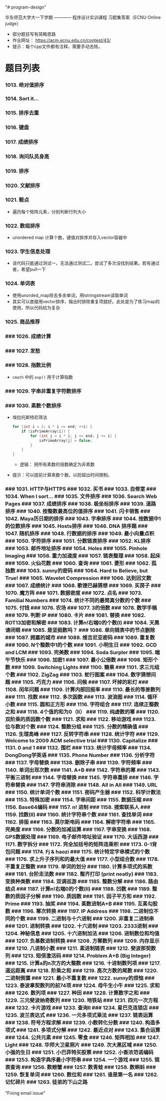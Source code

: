 "# program-design" 

华东师范大学大一下学期 ———— 程序设计实训课程
习题集答案（ECNU Online judge）

+ 部分题目写有简略思路
+ 作业网址： https://acm.ecnu.edu.cn/contest/43/
+ 提示：每个cpp文件都有注释，需要手动去除。

# 题目列表

### 1013. 绝对值排序 

### 1014. Sort it… 

### 1015. 排序去重

 ### 1016. 键盘

 ### 1017. 成绩排序 

### 1018. 询问队员身高 

### 1019. 排序 

### 1020. 文献排序 

### 1021. 鞍点

+ 遍历每个矩阵元素，分别判断行列大小

 ### 1022. 数组排序 

+ unordered map 计算个数，键值对排序并存入vector容器中

### 1023. 学生信息处理 

+ 该代码只能通过测试一，无法通过测试二。尝试了多次没找到结果。若有通过者，希望pull一下

### 1024. 单词表

+ 使用unorded_map除去多余单词，用istringstream读取单词
+ 其实可以直接用vector排序，输出时排除重复项就好。此处是为了练习map的使用，所以代码较为复杂

###  1025. 商品推荐

###   ### 1026. 成绩计算

###    ### 1027. 发愁 

###   ### 1028. 指数比例 

+ `cmath` 中的 `exp()` 用于计算指数 

###   ### 1029. 字串非重复字符数排序 

###   ### 1030. 素数个数排序 

+ 埃拉托斯特尼筛法
  ```cpp
  for (int i = 2; i * i <= end; ++i) {
      if (isPrimeArray[i]) {
          for (int j = i * i; j <= end; j += i) {
              isPrimeArray[j] = false;
          }
      }
  }
  ```

  + 逻辑： 把所有素数的倍数确定为非素数
  
+ 提示：可以提前计算素数个数，以防超出时间限制。

###   ### 1031. HTTP与HTTPS ### 1032. 买书 ### 1033. 自修室 ### 1034. When I sort… ### 1035. 文件排序 ### 1036. Search Web Pages ### 1037. 成绩排序 ### 1038. 极坐标排序 ### 1039. 道路排序 ### 1040. 按整数最高位的值排序 ### 1041. 闪卡销售 ### 1042. Maya历日期的排序 ### 1043. 字串排序 ### 1044. 按数据中1的位数排序 ### 1045. Hosts排序 ### 1046. DNA 排序题 ### 1047. 随机排序 ### 1048. 行数据的排序 ### 1049. 最小向量点积 ### 1050. 字符排序 ### 1051. 分数链表排序 ### 1052. KL排序 ### 1053. 邮件地址排序 ### 1054. Holes ### 1055. Pinhole Imaging ### 1056. 重力加速度 ### 1057. 链表整理 ### 1058. 起床 ### 1059. 火仙花数 ### 1060. 查询 ### 1061. 菱形 ### 1062. 孤独数 ### 1063. sunny的密码 ### 1064. Hard to Believe, but True! ### 1065. Wavelet Compression ### 1066. 达到回文数 ### 1067. 成绩统计 ### 1068. 歌德巴赫猜想 ### 1069. 买房子 ### 1070. 魔方阵 ### 1071. 数据密度 ### 1072. 点名 ### 1073. Familial Numbers ### 1074. 统计不同的最简真分数的个数 ### 1075. 付钱 ### 1076. 农场 ### 1077. 3的倍数 ### 1078. 数学手稿 ### 1079. 判断 IP ### 1080. 卡片 ### 1081. 替换 ### 1082. ROT13加密和解密 ### 1083. 计算n!右端0的个数(I) ### 1084. 天黑请闭眼 ### 1085. 是坚挺数吗？ ### 1086. 单向链表中的节点删除 ### 1087. 拥塞的城市 ### 1088. 维吉尼亚密码 ### 1089. 重复数 ### 1090. N个整数中1的个数 ### 1091. 小明生日 ### 1092. GCD and LCM ### 1093. 完美数 ### 1094. Soda Surpler ### 1095. 端午节快乐 ### 1096. 加密1 ### 1097. 最小公倍数 ### 1098. 矩形个数 ### 1099. Switching Lights ### 1100. 糖果 ### 1101. 求三元组个数 ### 1102. ZigZag ### 1103. 蛇行图案 ### 1104. 数字猜想问题 ### 1105. 巧克力 ### 1106. 问候 ### 1107. 坏掉的彩灯 ### 1108. 闰年问题 ### 1109. 计算内部回报率 ### 1110. 最长的等差数列 ### 1111. 找数 ### 1112. 多次函数 ### 1113. 波浪图 ### 1114. 循环小数 ### 1115. 圆和正方形 ### 1116. 字符组合 ### 1117. 连续正整数之和 ### 1118. 4个值的和为0（Ⅱ） ### 1119. 纯虚数的幂 ### 1120. 双阶乘的质因数个数 ### 1121. 求和 ### 1122. 移动游戏 ### 1123. 位与数对个数 ### 1124. 整数分组 ### 1125. 分数的精确值 ### 1126. 生理高峰 ### 1127. 反转字符串 ### 1128. 统计字符 ### 1129. Welcome to 2009 ACM selective trial ### 1130. Capitalize ### 1131. 0 and 1 ### 1132. 围栏 ### 1133. 统计字母频率 ### 1134. DongDong学英语 ### 1135. Phone Number ### 1136. 分析字符 ### 1137. 字母替换 ### 1138. 删除子串 ### 1139. 字符频率 ### 1140. 单词出现次数 ### 1141. A+B ### 1142. 字符串的幂 ### 1143. 平衡三进制 ### 1144. 字母替换 ### 1145. 字符串重排 ### 1146. 字符串替换 ### 1147. 字符串消除 ### 1148. All in All ### 1149. URL ### 1150. 统计单词个数 ### 1151. 密码产生器 ### 1152. 科学计数法 ### 1153. 特殊加密 ### 1154. 字串间距 ### 1155. 数据压缩 ### 1156. Base64编码 ### 1157. n! 进制 ### 1158. 搜索联系人 ### 1159. 找数(II) ### 1160. 统计字符串个数 ### 1161. 查找单词 ### 1162. 排版 ### 1163. 莫尔斯电码 ### 1164. 解密字符串 ### 1165. 完美度 ### 1166. 分数的加减运算 ### 1167. 字串变换 ### 1168. GPS数据处理 ### 1169. 电子邮件地址验证 ### 1170. 大话西游 ### 1171. 数字拆分 ### 1172. 完全加括号的矩阵连乘积 ### 1173. 0-1背包问题 ### 1174. Fj & haozi ### 1175. 统计特定字串模式的个数 ### 1176. 求上升子序列和的最大值 ### 1177. 小型组合数 ### 1178. 不重复正整数 ### 1179. 单词的划分 ### 1180. 计算多项式的系数 ### 1181. 台阶走法数 ### 1182. 整齐打印 (print neatly) ### 1183. 变换种类数 ### 1184. 双调巡游 ### 1185. 整数分解 ### 1186. 路由结点 ### 1187. 计算n!右端0的个数(II) ### 1188. 凹数 ### 1189. 整数的质因子分解 ### 1190. 质因数 ### 1191. 因子平方和 ### 1192. Prime ### 1193. 抽奖 ### 1194. 素数进制A+B ### 1195. 互素勾股数 ### 1196. 幂次转换 ### 1197. IP Address ### 1198. 二进制位不同的个数 ### 1199. 二进制与十六进制 ### 1200. 非重复二进制串 ### 1201. 进制转换 ### 1202. 十六进制 ### 1203. 2333进制 ### 1204. 神秘信息 ### 1205. 十六进制加法 ### 1206. 进制数位和均值 ### 1207. 负基数进制转换 ### 1208. 方幂数列 ### 1209. 内存显示 ### 1210. 八进制小数 ### 1211. 素进制链表 ### 1212. 斐波那契数列 ### 1213. 短信激活码 ### 1214. Problem A+B (Big Integer) ### 1215. 计算a的n次方的大整数 ### 1216. 十进制数列项 ### 1217. 遥远距离 ### 1218. 阶乘之和 ### 1219. 高次方数的尾数 ### 1220. 二进制倒置 ### 1221. 最小不重复数 ### 1222. sunny的烦恼 ### 1223. 泰波拿契数列的前74项 ### 1224. 母牛生小牛 ### 1225. 求和 ### 1226. 数列项 ### 1227. 种田 ### 1228. 计算数字之和 ### 1229. 三元斐波纳奇数列 ### 1230. 地铁站 ### 1231. 四元一次方程 ### 1232. 卡片游戏 ### 1233. 查询Ⅱ ### 1234. 星巴克连锁店 ### 1235. 波兰表达式 ### 1236. 一元多项式乘法 ### 1237. 链表运算 ### 1238. 符号方程求解 ### 1239. 小数转化分数 ### 1240. 构造多项式 ### 1241. 多项式分解 ### 1242. 最近点对 ### 1243. 集合运算 ### 1244. 公共元素 ### 1245. 零食 ### 1246. 矩阵相加 ### 1247. Light ### 1248. 华师大卫星照片 ### 1249. 次大黑区域 ### 1250. 小强的生日 ### 1251. 小巴菲特买股票 ### 1252. 小香浓范诺编码 ### 1253. 构造字典序最小字符串 ### 1254. 一个游戏 ### 1255. 链表查询 ### 1256. 数螃蟹 ### 1257. 数青蛙 ### 1258. 数蝌蚪 ### 1259. 恢复单词 ### 1260. 数位和 ### 1261. 谁是第一名 ### 1262. 记忆碎片 ### 1263. 徒弟的下山之路
"Fixing email issue" 
